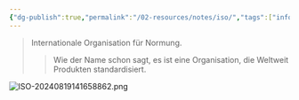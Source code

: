 ```yaml
---
{"dg-publish":true,"permalink":"/02-resources/notes/iso/","tags":["informatik/netzwerk/ISO","wirtschaft/bwl"],"noteIcon":"","updated":"2025-09-27T01:32:44.105+02:00"}
---
```


>Internationale Organisation für Normung.
>>Wie der Name schon sagt, es ist eine Organisation, die Weltweit Produkten standardisiert.

![ISO-20240819141658862.png](/img/user/02%20-%20RESOURCES/Files/IMG/ISO-20240819141658862.png)